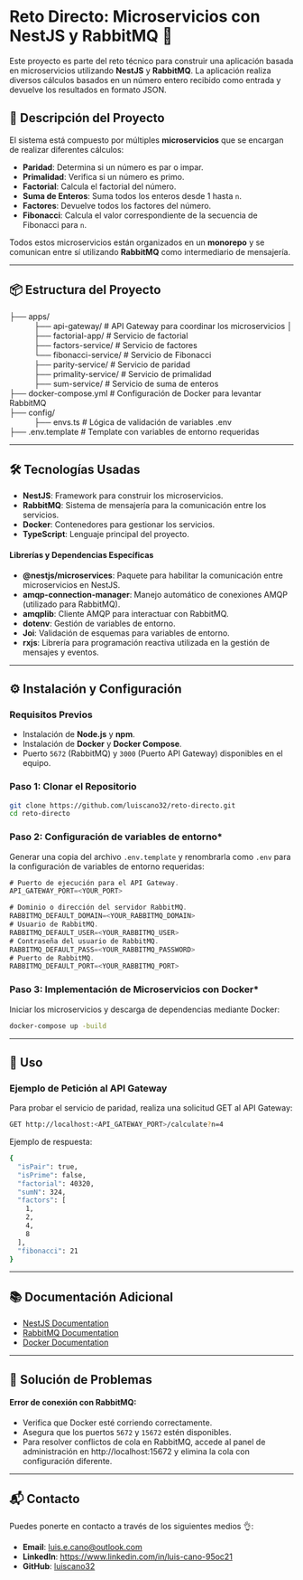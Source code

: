 # Reto Directo: Microservicios con NestJS y RabbitMQ 🐇

Este proyecto es parte del reto técnico para construir una aplicación basada en microservicios utilizando **NestJS** y **RabbitMQ**. La aplicación realiza diversos cálculos basados en un número entero recibido como entrada y devuelve los resultados en formato JSON.

## 🚀 **Descripción del Proyecto**

El sistema está compuesto por múltiples **microservicios** que se encargan de realizar diferentes cálculos:
- **Paridad**: Determina si un número es par o impar.
- **Primalidad**: Verifica si un número es primo.
- **Factorial**: Calcula el factorial del número.
- **Suma de Enteros**: Suma todos los enteros desde 1 hasta `n`.
- **Factores**: Devuelve todos los factores del número.
- **Fibonacci**: Calcula el valor correspondiente de la secuencia de Fibonacci para `n`.

Todos estos microservicios están organizados en un **monorepo** y se comunican entre sí utilizando **RabbitMQ** como intermediario de mensajería.

---

## 📦 **Estructura del Proyecto**
<dl>
  <dt>├── apps/</dt>
    <dd>&nbsp;├── api-gateway/ # API Gateway para coordinar los microservicios │ </dd>
    <dd>&nbsp;├── factorial-app/ # Servicio de factorial</dd>
    <dd>&nbsp;├── factors-service/ # Servicio de factores</dd>
    <dd>&nbsp;└── fibonacci-service/ # Servicio de Fibonacci</dd>
    <dd>&nbsp;├── parity-service/ # Servicio de paridad</dd>
    <dd>&nbsp;├── primality-service/ # Servicio de primalidad</dd>
    <dd>&nbsp;├── sum-service/ # Servicio de suma de enteros</dd>
  <dt>├── docker-compose.yml # Configuración de Docker para levantar RabbitMQ </dt>
  <dt>├── config/</dt>
    <dd>&nbsp;├── envs.ts # Lógica de validación de variables .env</dd>
  <dt>├── .env.template # Template con variables de entorno requeridas</dt>
<dl>

---

## 🛠️ **Tecnologías Usadas**

- **NestJS**: Framework para construir los microservicios.
- **RabbitMQ**: Sistema de mensajería para la comunicación entre los servicios.
- **Docker**: Contenedores para gestionar los servicios.
- **TypeScript**: Lenguaje principal del proyecto.

#### **Librerías y Dependencias Específicas**
- **@nestjs/microservices**: Paquete para habilitar la comunicación entre microservicios en NestJS.
- **amqp-connection-manager**: Manejo automático de conexiones AMQP (utilizado para RabbitMQ).
- **amqplib**: Cliente AMQP para interactuar con RabbitMQ.
- **dotenv**: Gestión de variables de entorno.
- **Joi**: Validación de esquemas para variables de entorno.
- **rxjs**: Librería para programación reactiva utilizada en la gestión de mensajes y eventos.

---

## ⚙️ **Instalación y Configuración**

### **Requisitos Previos**
- Instalación de **Node.js** y **npm**.
- Instalación de **Docker** y **Docker Compose**.
- Puerto `5672` (RabbitMQ) y `3000` (Puerto API Gateway) disponibles en el equipo.

### **Paso 1: Clonar el Repositorio**
```bash
git clone https://github.com/luiscano32/reto-directo.git
cd reto-directo
```


### **Paso 2: Configuración de variables de entorno***
Generar una copia del archivo `.env.template` y renombrarla como `.env` para la configuración de variables de entorno requeridas:
```javascript
# Puerto de ejecución para el API Gateway.
API_GATEWAY_PORT=<YOUR_PORT>

# Dominio o dirección del servidor RabbitMQ. 
RABBITMQ_DEFAULT_DOMAIN=<YOUR_RABBITMQ_DOMAIN>
# Usuario de RabbitMQ. 
RABBITMQ_DEFAULT_USER=<YOUR_RABBITMQ_USER>
# Contraseña del usuario de RabbitMQ. 
RABBITMQ_DEFAULT_PASS=<YOUR_RABBITMQ_PASSWORD>
# Puerto de RabbitMQ.
RABBITMQ_DEFAULT_PORT=<YOUR_RABBITMQ_PORT>
```

### **Paso 3: Implementación de Microservicios con Docker***
Iniciar los microservicios y descarga de dependencias mediante Docker:
```bash
docker-compose up -build
```

---

## 🧪 **Uso**
### Ejemplo de Petición al API Gateway
Para probar el servicio de paridad, realiza una solicitud GET al API Gateway:
```bash
GET http://localhost:<API_GATEWAY_PORT>/calculate?n=4
```
Ejemplo de respuesta:
```bash
{
  "isPair": true,
  "isPrime": false,
  "factorial": 40320,
  "sumN": 324,
  "factors": [
    1,
    2,
    4,
    8
  ],
  "fibonacci": 21
}
```

---

## 📚 **Documentación Adicional**
- [NestJS Documentation](https://docs.nestjs.com)
- [RabbitMQ Documentation](https://www.rabbitmq.com/docs)
- [Docker Documentation](https://docs.docker.com)

---

## 🔧 **Solución de Problemas**
#### Error de conexión con RabbitMQ:

- Verifica que Docker esté corriendo correctamente.
- Asegura que los puertos `5672` y `15672` estén disponibles.
- Para resolver conflictos de cola en RabbitMQ, accede al panel de administración en http://localhost:15672 y elimina la cola con configuración diferente.

---

## 📬 **Contacto**
Puedes ponerte en contacto a través de los siguientes medios 👌:

- **Email**: luis.e.cano@outlook.com
- **LinkedIn**: https://www.linkedin.com/in/luis-cano-95oc21
- **GitHub**: [luiscano32](https://github.com/luiscano32/)